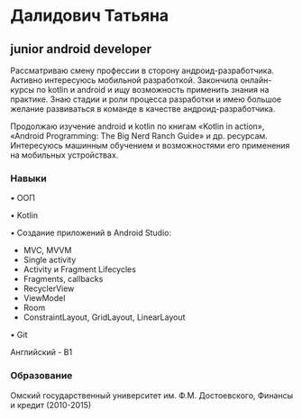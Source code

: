 # Далидович Татьяна #

## junior android developer ##

Рассматриваю смену профессии в сторону андроид-разработчика. Активно интересуюсь мобильной разработкой. Закончила онлайн-курсы по kotlin и android и ищу возможность применить знания на практике. Знаю стадии и роли процесса разработки и имею большое желание развиваться в команде в качестве андроид-разработчика.

Продолжаю изучение android и kotlin по книгам «Kotlin in action», «Android Programming: The Big Nerd Ranch Guide» и др. ресурсам. 
Интересуюсь машинным обучением и возможностями его применения на мобильных устройствах.

### Навыки ###
• ООП

• Kotlin 

• Создание приложений в Android Studio: 

- MVC, MVVM
- Single activity
- Activity и Fragment Lifecycles 
- Fragments, callbacks
- RecyclerView
- ViewModel
- Room
- ConstraintLayout, GridLayout, LinearLayout

• Git 

Английский - B1 

### Образование ###

Омский государственный университет им. Ф.М. Достоевского, Финансы и 
кредит (2010-2015)
